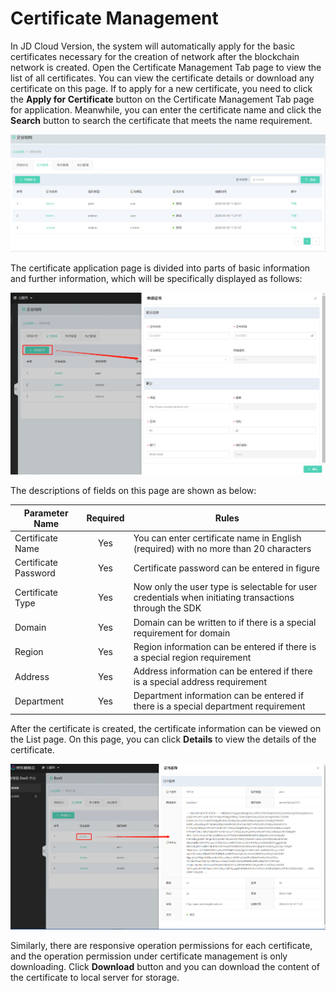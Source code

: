 # Certificate Management
In JD Cloud Version, the system will automatically apply for the basic certificates necessary for the creation of network after the blockchain network is created. Open the Certificate Management Tab page to view the list of all certificates. You can view the certificate details or download any certificate on this page. If to apply for a new certificate, you need to click the **Apply for Certificate** button on the Certificate Management Tab page for application. Meanwhile, you can enter the certificate name and click the **Search** button to search the certificate that meets the name requirement.

![图片](../../../../../image/JD-Blockchain-Open-Platform/Getting-Started/Pic/consortium27.png)

The certificate application page is divided into parts of basic information and further information, which will be specifically displayed as follows:

![图片](../../../../../image/JD-Blockchain-Open-Platform/Getting-Started/Pic/consortium28.png)

The descriptions of fields on this page are shown as below:

|Parameter Name | 	Required | 	Rules|
|----------|:----------:|------|
|Certificate Name |	 Yes | 	 You can enter certificate name in English (required) with no more than 20 characters|
|Certificate Password |	 Yes |	 Certificate password can be entered in figure|
|Certificate Type |	 Yes |	Now only the user type is selectable for user credentials when initiating transactions through the SDK |
|Domain 	| Yes |	Domain can be written to if there is a special requirement for domain|
|Region 	| Yes |	Region information can be entered if there is a special region requirement|
|Address |	 Yes |	Address information can be entered if there is a special address requirement|
|Department |	 Yes |	Department information can be entered if there is a special department requirement|

After the certificate is created, the certificate information can be viewed on the List page. On this page, you can click **Details** to view the details of the certificate.

![图片](../../../../../image/JD-Blockchain-Open-Platform/Getting-Started/Pic/consortium29.png)

Similarly, there are responsive operation permissions for each certificate, and the operation permission under certificate management is only downloading. Click **Download** button and you can download the content of the certificate to local server for storage.